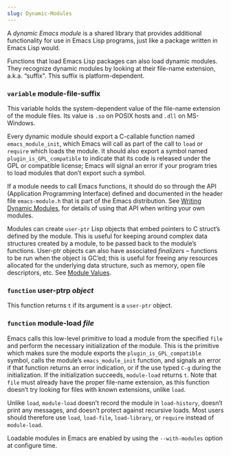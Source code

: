 ```yaml
---
slug: Dynamic-Modules
---
```


A *dynamic Emacs module* is a shared library that provides additional functionality for use in Emacs Lisp programs, just like a package written in Emacs Lisp would.

Functions that load Emacs Lisp packages can also load dynamic modules. They recognize dynamic modules by looking at their file-name extension, a.k.a. “suffix". This suffix is platform-dependent.

### <span className="tag variable">`variable`</span> **module-file-suffix**

This variable holds the system-dependent value of the file-name extension of the module files. Its value is `.so` on POSIX hosts and `.dll` on MS-Windows.

Every dynamic module should export a C-callable function named `emacs_module_init`, which Emacs will call as part of the call to `load` or `require` which loads the module. It should also export a symbol named `plugin_is_GPL_compatible` to indicate that its code is released under the GPL or compatible license; Emacs will signal an error if your program tries to load modules that don’t export such a symbol.

If a module needs to call Emacs functions, it should do so through the API (Application Programming Interface) defined and documented in the header file `emacs-module.h` that is part of the Emacs distribution. See [Writing Dynamic Modules](/docs/elisp/Writing-Dynamic-Modules), for details of using that API when writing your own modules.

Modules can create `user-ptr` Lisp objects that embed pointers to C struct’s defined by the module. This is useful for keeping around complex data structures created by a module, to be passed back to the module’s functions. User-ptr objects can also have associated *finalizers* – functions to be run when the object is GC’ed; this is useful for freeing any resources allocated for the underlying data structure, such as memory, open file descriptors, etc. See [Module Values](/docs/elisp/Module-Values).

### <span className="tag function">`function`</span> **user-ptrp** *object*

This function returns `t` if its argument is a `user-ptr` object.

### <span className="tag function">`function`</span> **module-load** *file*

Emacs calls this low-level primitive to load a module from the specified `file` and perform the necessary initialization of the module. This is the primitive which makes sure the module exports the `plugin_is_GPL_compatible` symbol, calls the module’s `emacs_module_init` function, and signals an error if that function returns an error indication, or if the use typed `C-g` during the initialization. If the initialization succeeds, `module-load` returns `t`. Note that `file` must already have the proper file-name extension, as this function doesn’t try looking for files with known extensions, unlike `load`.

Unlike `load`, `module-load` doesn’t record the module in `load-history`, doesn’t print any messages, and doesn’t protect against recursive loads. Most users should therefore use `load`, `load-file`, `load-library`, or `require` instead of `module-load`.

Loadable modules in Emacs are enabled by using the `--with-modules` option at configure time.
